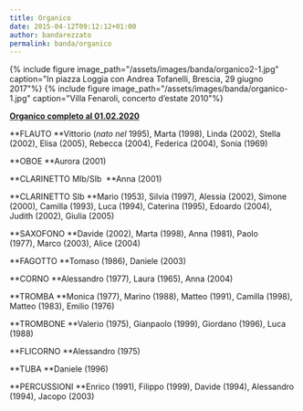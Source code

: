```yaml
---
title: Organico
date: 2015-04-12T09:12:12+01:00
author: bandarezzato
permalink: banda/organico
---
```

{% include figure image_path="/assets/images/banda/organico2-1.jpg" caption="In piazza Loggia con Andrea Tofanelli, Brescia, 29 giugno 2017"%}
{% include figure image_path="/assets/images/banda/organico-1.jpg" caption="Villa Fenaroli, concerto d&#8217;estate 2010"%}

<span style="text-decoration: underline;"><strong>Organico completo al 01.02.2020</strong></span>

**FLAUTO&nbsp;**Vittorio (_nato nel_ 1995),&nbsp;Marta (1998), Linda (2002), Stella (2002), Elisa (2005), Rebecca (2004), Federica (2004), Sonia (1969)

**OBOE&nbsp;**Aurora (2001)

**CLARINETTO MIb/SIb &nbsp;**Anna (2001)

**CLARINETTO SIb&nbsp;**Mario (1953), Silvia (1997),&nbsp;Alessia (2002),&nbsp;Simone (2000),&nbsp;Camilla (1993),&nbsp;Luca (1994),&nbsp;Caterina (1995), Edoardo (2004), Judith (2002), Giulia (2005)

**SAXOFONO&nbsp;**Davide (2002),&nbsp;Marta (1998),&nbsp;Anna (1981),&nbsp;Paolo (1977),&nbsp;Marco (2003), Alice (2004)

**FAGOTTO&nbsp;**Tomaso (1986), Daniele (2003)

**CORNO&nbsp;**Alessandro (1977),&nbsp;Laura (1965), Anna (2004)

**TROMBA&nbsp;**Monica (1977),&nbsp;Marino (1988),&nbsp;Matteo (1991),&nbsp;Camilla (1998), Matteo (1983), Emilio (1976)

**TROMBONE&nbsp;**Valerio (1975),&nbsp;Gianpaolo (1999),&nbsp;Giordano (1996), Luca (1988)

**FLICORNO&nbsp;**Alessandro (1975)

**TUBA&nbsp;**Daniele (1996)

**PERCUSSIONI&nbsp;**Enrico (1991),&nbsp;Filippo (1999),&nbsp;Davide (1994),&nbsp;Alessandro (1994),&nbsp;Jacopo (2003)